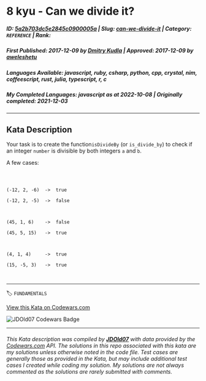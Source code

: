 # 8 kyu - Can we divide it?

##### **ID**: [5a2b703dc5e2845c0900005a](https://www.codewars.com/kata/5a2b703dc5e2845c0900005a) | **Slug**: [can-we-divide-it](https://www.codewars.com/kata/5a2b703dc5e2845c0900005a) | **Category**: `REFERENCE` | **Rank**: <span style="color:white">8 kyu</span>

##### **First Published**: 2017-12-09 ***by*** [Dmitry Kudla](https://www.codewars.com/users/Dmitry%20Kudla) | **Approved**: 2017-12-09 ***by*** [aweleshetu](https://www.codewars.com/users/aweleshetu)

##### **Languages Available**: javascript, ruby, csharp, python, cpp, crystal, nim, coffeescript, rust, julia, typescript, r, c

##### **My Completed Languages**: javascript ***as at*** 2022-10-08 | **Originally completed**: 2021-12-03

---

## Kata Description


Your task is to create the function```isDivideBy``` (or ```is_divide_by```) to check if an integer `number` is divisible by both integers `a` and `b`.



A few cases:



```



(-12, 2, -6)  ->  true

(-12, 2, -5)  ->  false



(45, 1, 6)    ->  false

(45, 5, 15)   ->  true



(4, 1, 4)     ->  true

(15, -5, 3)   ->  true



```



---


🏷 `FUNDAMENTALS`


[View this Kata on Codewars.com](https://www.codewars.com/kata/5a2b703dc5e2845c0900005a)

![](https://www.codewars.com/users/jdold07/badges/large "JDOld07 Codewars Badge")

---

###### *This Kata description was compiled by [**JDOld07**](https://tpstech.dev) with data provided by the [Codewars.com](https://www.codewars.com) API.  The solutions in this repo associated with this kata are my solutions unless otherwise noted in the code file.  Test cases are generally those as provided in the Kata, but may include additional test cases I created while coding my solution.  My solutions are not always commented as the solutions are rarely submitted with comments.*
